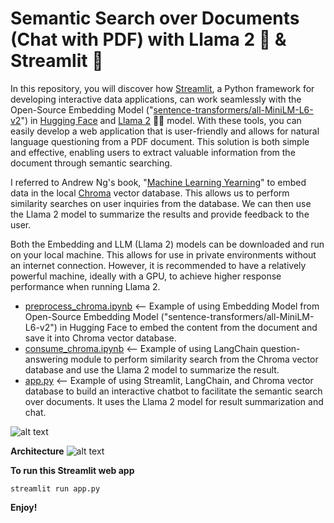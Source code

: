 # Semantic Search over Documents (Chat with PDF) with Llama 2 🦙 & Streamlit 🌠

In this repository, you will discover how [Streamlit](https://streamlit.io/), a Python framework for developing interactive data applications, can work seamlessly with the Open-Source Embedding Model ("[sentence-transformers/all-MiniLM-L6-v2](https://huggingface.co/sentence-transformers/all-MiniLM-L6-v2)") in [Hugging Face](https://huggingface.co/) and [Llama 2](https://huggingface.co/sentence-transformers/all-MiniLM-L6-v2) 🦙🦙 model. With these tools, you can easily develop a web application that is user-friendly and allows for natural language questioning from a PDF document. This solution is both simple and effective, enabling users to extract valuable information from the document through semantic searching.

I referred to Andrew Ng's book, "[Machine Learning Yearning](https://info.deeplearning.ai/machine-learning-yearning-book)" to embed data in the local [Chroma](https://www.trychroma.com/) vector database. This allows us to perform similarity searches on user inquiries from the database. We can then use the Llama 2 model to summarize the results and provide feedback to the user.

Both the Embedding and LLM (Llama 2) models can be downloaded and run on your local machine. This allows for use in private environments without an internet connection. However, it is recommended to have a relatively powerful machine, ideally with a GPU, to achieve higher response performance when running Llama 2.

* [preprocess_chroma.ipynb](https://github.com/easonlai/chat_with_pdf_streamlit_llama2/blob/main/preprocess_chroma.ipynb) <-- Example of using Embedding Model from Open-Source Embedding Model ("sentence-transformers/all-MiniLM-L6-v2") in Hugging Face to embed the content from the document and save it into Chroma vector database.
* [consume_chroma.ipynb](https://github.com/easonlai/chat_with_pdf_streamlit_llama2/blob/main/consume_chroma.ipynb) <-- Example of using LangChain question-answering module to perform similarity search from the Chroma vector database and use the Llama 2 model to summarize the result.
* [app.py](https://github.com/easonlai/chat_with_pdf_streamlit_llama2/blob/main/app.py) <-- Example of using Streamlit, LangChain, and Chroma vector database to build an interactive chatbot to facilitate the semantic search over documents. It uses the Llama 2 model for result summarization and chat.


![alt text](https://github.com/easonlai/chat_with_pdf_streamlit_llama2/blob/main/git-images/git-image-1.png)


**Architecture**
![alt text](https://github.com/easonlai/chat_with_pdf_streamlit_llama2/blob/main/git-images/git-image-2.png)


**To run this Streamlit web app**
```
streamlit run app.py
```

**Enjoy!**

